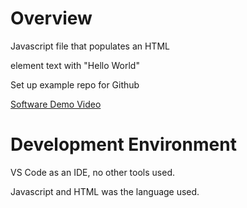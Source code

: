 # Overview
Javascript file that populates an HTML <p> element text with "Hello World"

Set up example repo for Github

[Software Demo Video](https://youtu.be/BTHtROqdVd4)

# Development Environment

VS Code as an IDE, no other tools used. 

Javascript and HTML was the language used.
